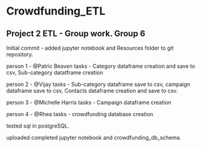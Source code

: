 # Crowdfunding_ETL
## Project 2 ETL - Group work. Group 6

Initial commit - added jupyter notebook and Resources folder to git repository.

person 1 - @Patric Beaven 
tasks -  Category  dataframe creation and save to csv, Sub-category datatframe creation

person 2 -  @Vijay
tasks - Sub-category dataframe  save to csv, campaign dataframe save to csv,  Contacts dataframe creation and save to csv.

person 3 - @Michelle Harris
tasks -  Campaign dataframe creation

person 4 - @Rhea
tasks - crowdfunding database creation

tested sql in postgreSQL.

uploaded completed jupyter notebook and crowdfunding_db_schema.

